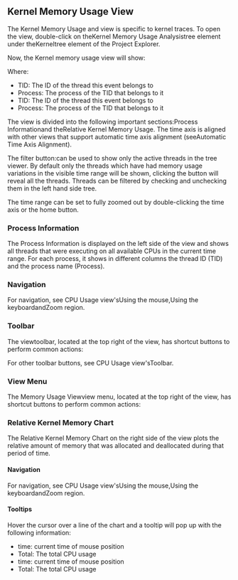 ## Kernel Memory Usage View

The Kernel Memory Usage and view is specific to kernel traces. To open the view, double-click on theKernel Memory Usage Analysistree element under theKerneltree element of the Project Explorer.



Now, the Kernel memory usage view will show:



Where:
- TID: The ID of the thread this event belongs to
- Process: The process of the TID that belongs to it
- TID: The ID of the thread this event belongs to
- Process: The process of the TID that belongs to it

The view is divided into the following important sections:Process Informationand theRelative Kernel Memory Usage. The time axis is aligned with other views that support automatic time axis alignment (seeAutomatic Time Axis Alignment).

The filter button:can be used to show only the active threads in the tree viewer. By default only the threads which have had memory usage variations in the visible time range will be shown, clicking the button will reveal all the threads. Threads can be filtered by checking and unchecking them in the left hand side tree.

The time range can be set to fully zoomed out by double-clicking the time axis or the home button.

### Process Information

The Process Information is displayed on the left side of the view and shows all threads that were executing on all available CPUs in the current time range. For each process, it shows in different columns the thread ID (TID) and the process name (Process).

### Navigation

For navigation, see CPU Usage view'sUsing the mouse,Using the keyboardandZoom region.

### Toolbar

The viewtoolbar, located at the top right of the view, has shortcut buttons to perform common actions:

For other toolbar buttons, see CPU Usage view'sToolbar.

### View Menu

The Memory Usage Viewview menu, located at the top right of the view, has shortcut buttons to perform common actions:

### Relative Kernel Memory Chart

The Relative Kernel Memory Chart on the right side of the view plots the relative amount of memory that was allocated and deallocated during that period of time.

#### Navigation

For navigation, see CPU Usage view'sUsing the mouse,Using the keyboardandZoom region.

#### Tooltips

Hover the cursor over a line of the chart and a tooltip will pop up with the following information:
- time: current time of mouse position
- Total: The total CPU usage
- time: current time of mouse position
- Total: The total CPU usage